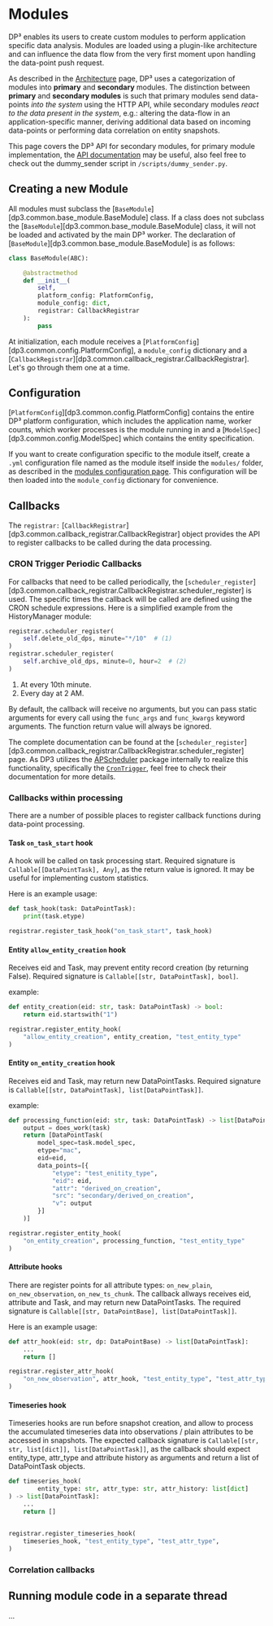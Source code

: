 # Modules

DP³ enables its users to create custom modules to perform application specific data analysis.
Modules are loaded using a plugin-like architecture and can influence the data flow from the
very first moment upon handling the data-point push request.

As described in the [Architecture](architecture.md) page, DP³ uses a categorization of modules
into **primary** and **secondary** modules. 
The distinction between **primary** and **secondary modules** is such that primary modules
send data-points _into the system_ using the HTTP API, while secondary modules _react
to the data present in the system_, e.g.: altering the data-flow in an application-specific manner,
deriving additional data based on incoming data-points or performing data correlation on entity snapshots.

This page covers the DP³ API for secondary modules, 
for primary module implementation, the [API documentation](../api/#insert-datapoints) may be useful, 
also feel free to check out the dummy_sender script in `/scripts/dummy_sender.py`.

## Creating a new Module

All modules must subclass the [`BaseModule`][dp3.common.base_module.BaseModule] class.
If a class does not subclass the [`BaseModule`][dp3.common.base_module.BaseModule] class,
it will not be loaded and activated by the main DP³ worker.
The declaration of [`BaseModule`][dp3.common.base_module.BaseModule] is as follows:

```python
class BaseModule(ABC):

    @abstractmethod
    def __init__(
        self, 
        platform_config: PlatformConfig, 
        module_config: dict, 
        registrar: CallbackRegistrar
    ):
        pass
```

At initialization, each module receives a [`PlatformConfig`][dp3.common.config.PlatformConfig],
a `module_config` dictionary and a 
[`CallbackRegistrar`][dp3.common.callback_registrar.CallbackRegistrar].
Let's go through them one at a time.

## Configuration

[`PlatformConfig`][dp3.common.config.PlatformConfig] contains the entire DP³ platform configuration,
which includes the application name, worker counts, which worker processes is the module running in
and a [`ModelSpec`][dp3.common.config.ModelSpec] which contains the entity specification.

If you want to create configuration specific to the module itself, create a `.yml` configuration file 
named as the module itself inside the `modules/` folder,
as described in the [modules configuration page](configuration/modules.md).
This configuration will be then loaded into the `module_config` dictionary for convenience.

## Callbacks

The `registrar:` [`CallbackRegistrar`][dp3.common.callback_registrar.CallbackRegistrar] object
provides the API to register callbacks to be called during the data processing.

### CRON Trigger Periodic Callbacks

For callbacks that need to be called periodically, 
the [`scheduler_register`][dp3.common.callback_registrar.CallbackRegistrar.scheduler_register]
is used. 
The specific times the callback will be called are defined using the CRON schedule expressions.
Here is a simplified example from the HistoryManager module:

```python
registrar.scheduler_register(
    self.delete_old_dps, minute="*/10"  # (1)
)
registrar.scheduler_register(
    self.archive_old_dps, minute=0, hour=2  # (2)
)  
```

1. At every 10th minute.
2. Every day at 2 AM.

By default, the callback will receive no arguments, but you can pass static arguments for every call
using the `func_args` and `func_kwargs` keyword arguments. 
The function return value will always be ignored.

The complete documentation can be found at the 
[`scheduler_register`][dp3.common.callback_registrar.CallbackRegistrar.scheduler_register] page.
As DP3 utilizes the [APScheduler](https://apscheduler.readthedocs.io/en/latest/) package internally
to realize this functionality, specifically the [`CronTrigger`](https://apscheduler.readthedocs.io/en/latest/modules/triggers/cron.html), feel free to check their documentation for more details.


### Callbacks within processing

There are a number of possible places to register callback functions during data-point processing.

#### Task `on_task_start` hook

A hook will be called on task processing start.
Required signature is `Callable[[DataPointTask], Any]`, as the return value is ignored.
It may be useful for implementing custom statistics.

Here is an example usage:
```python
def task_hook(task: DataPointTask):
    print(task.etype)

registrar.register_task_hook("on_task_start", task_hook)
```



#### Entity `allow_entity_creation` hook

Receives eid and Task, may prevent entity record creation (by returning False).
Required signature is `Callable[[str, DataPointTask], bool]`.

example:
```python
def entity_creation(eid: str, task: DataPointTask) -> bool:
    return eid.startswith("1")

registrar.register_entity_hook(
    "allow_entity_creation", entity_creation, "test_entity_type"
)
```

#### Entity `on_entity_creation` hook

Receives eid and Task, may return new DataPointTasks.
Required signature is `Callable[[str, DataPointTask], list[DataPointTask]]`.

example:
```python
def processing_function(eid: str, task: DataPointTask) -> list[DataPointTask]:
    output = does_work(task)
    return [DataPointTask(
        model_spec=task.model_spec,
        etype="mac",
        eid=eid,
        data_points=[{
            "etype": "test_enitity_type",
            "eid": eid,
            "attr": "derived_on_creation",
            "src": "secondary/derived_on_creation",
            "v": output
        }]
    )]

registrar.register_entity_hook(
    "on_entity_creation", processing_function, "test_entity_type"
)
```

#### Attribute hooks

There are register points for all attribute types:
`on_new_plain`, `on_new_observation`, `on_new_ts_chunk`.
The callback allways receives eid, attribute and Task, and may return new DataPointTasks.
The required signature is `Callable[[str, DataPointBase], list[DataPointTask]]`.

Here is an example usage:
```python
def attr_hook(eid: str, dp: DataPointBase) -> list[DataPointTask]:
    ...
    return []

registrar.register_attr_hook(
    "on_new_observation", attr_hook, "test_entity_type", "test_attr_type",
)
```

#### Timeseries hook

Timeseries hooks are run before snapshot creation, and allow to process the accumulated
timeseries data into observations / plain attributes to be accessed in snapshots.
The expected callback signature is `Callable[[str, str, list[dict]], list[DataPointTask]]`,
as the callback should expect entity_type, attr_type and attribute history as arguments 
and return a list of DataPointTask objects.

```python
def timeseries_hook(
        entity_type: str, attr_type: str, attr_history: list[dict]
) -> list[DataPointTask]:
    ...
    return []
    

registrar.register_timeseries_hook(
    timeseries_hook, "test_entity_type", "test_attr_type",
)
```

### Correlation callbacks



## Running module code in a separate thread

...